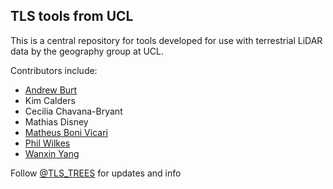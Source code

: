 ## TLS tools from UCL

This is a central repository for tools developed for use with terrestrial LiDAR data by the geography group at UCL.

Contributors include:

- [Andrew Burt](https://github.com/apburt)
- Kim Calders
- Cecilia Chavana-Bryant
- Mathias Disney
- [Matheus Boni Vicari](https://github.com/mattbv)
- [Phil Wilkes](https://github.com/philwilkes)
- [Wanxin Yang](https://github.com/wanxinyang)

Follow [@TLS_TREES](https://twitter.com/TLS_TREES) for updates and info

<!--

**Here are some ideas to get you started:**

🙋‍♀️ A short introduction - what is your organization all about?
🌈 Contribution guidelines - how can the community get involved?
👩‍💻 Useful resources - where can the community find your docs? Is there anything else the community should know?
🍿 Fun facts - what does your team eat for breakfast?
🧙 Remember, you can do mighty things with the power of [Markdown](https://docs.github.com/github/writing-on-github/getting-started-with-writing-and-formatting-on-github/basic-writing-and-formatting-syntax)
-->
